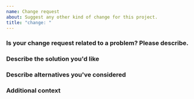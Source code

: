 ```yaml
---
name: Change request
about: Suggest any other kind of change for this project.
title: "change: "
---
```


### Is your change request related to a problem? Please describe.
<!-- A clear and concise description of what the problem is. -->

### Describe the solution you'd like
<!-- A clear and concise description of what you want to happen. -->

### Describe alternatives you've considered
<!-- A clear and concise description of any alternative solutions you've considered. -->

### Additional context
<!-- Add any other context or screenshots about the change request here. -->
